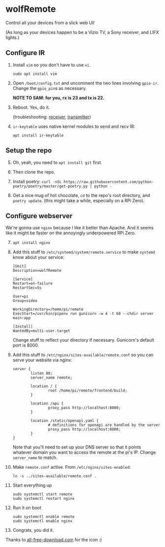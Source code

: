 # wolfRemote

Control all your devices from a slick web UI!

(As long as your devices happen to be a Vizio TV, a Sony receiver, and LIFX lights.)

## Configure IR

1. Install `vim` so you don't have to use `vi`.

    ```sudo apt install vim```

2. Open `/boot/config.txt` and uncomment the two lines involving `gpio-ir`. Change the `gpio_pin`s as necessary.

    **NOTE TO SAM: for you, rx is 23 and tx is 22.**

3. Reboot. Yes, do it.

   (troubleshooting: [receiver](https://blog.gordonturner.com/2020/05/31/raspberry-pi-ir-receiver/), [transmitter](https://blog.gordonturner.com/2020/06/10/raspberry-pi-ir-transmitter/))

4. `ir-keytable` uses native kernel modules to send and recv IR:

    `apt install ir-keytable`

## Setup the repo

5. Oh, yeah, you need to `apt install git` first.

6. Then clone the repo.

7. Install poetry: `curl -sSL https://raw.githubusercontent.com/python-poetry/poetry/master/get-poetry.py | python -`

8. Get a nice mug of hot chocolate, `cd` to the repo's root directory, and `poetry update`.
   (this might take a while, especially on a RPi Zero).

## Configure webserver

We're gonna use `nginx` because I like it better than Apache. And it seems like it might be faster on the annoyingly underpowered RPi Zero.

7. `apt install nginx`

9. Add this stuff to `/etc/systemd/system/remote.service` to make `systemd` know about your service:

    ```
    [Unit]
    Description=wolfRemote

    [Service]
    Restart=on-failure
    RestartSec=5s

    User=pi
    Group=video

    WorkingDirectory=/home/pi/remote
    ExecStart=/usr/bin/pipenv run gunicorn -w 4 -t 60 --chdir server main:app

    [Install]
    WantedBy=multi-user.target
    ```

    Change stuff to reflect your directory if necessary. Gunicorn's default port is 8000.

10. Add this stuff to `/etc/nginx/sites-available/remote.conf` so you can serve your website via nginx:

    ```
	server {
			listen 80;
			server_name remote;

			location / {
					root /home/pi/remote/frontend/build;
			}

			location /api {
					proxy_pass http://localhost:8000;
			}

			location /static/openapi.yaml {
					# definitions for openapi are handled by the server
					proxy_pass http://localhost:8000;
			}
	}
    ```

    Note that you'll need to set up your DNS server so that it points whatever domain you want to access the remote at the pi's IP. Change `server_name` to match.

11. Make `remote.conf` active. From `/etc/nginx/sites-enabled`:

    ```ln -s ../sites-available/remote.conf .```

11. Start everything up

    ```
    sudo systemctl start remote
    sudo systemctl restart nginx
    ```

12. Run it on boot

    ```
    sudo systemctl enable remote
    sudo systemctl enable nginx
    ```

13. Congrats, you did it.

Thanks to [all-free-download.com](https://all-free-download.com/free-vector/download/wildlife-background-wolf-moon-icon-starry-sky-decor_6829751.html) for the icon :)
